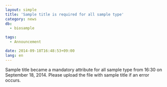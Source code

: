 ```yaml
---
layout: simple
title: 'Sample title is required for all sample type'
category: news
db:
  - biosample

tags:
  - Announcement

date: 2014-09-18T16:48:53+09:00
lang: en
---
```


Sample title became a mandatory attribute for all sample type from 16:30 on September 18, 2014. Please upload the file with sample title if an error occurs.
